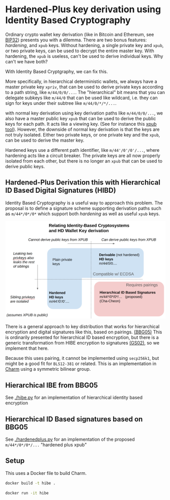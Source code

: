 # Hardened-Plus key derivation using Identity Based Cryptography

Ordinary crypto wallet key derivation (like in Bitcoin and Ethereum, see [BIP32](https://trezor.io/learn/a/what-is-bip32)) presents you with a dilemma.
There are two bonus features: _hardening_, and `xpub` keys. Without hardening, a single private key and `xpub`, or two private keys, can be used to decrypt the entire master key.
With hardening, the `xpub` is useless, can't be used to derive individual keys. Why can't we have both?

With Identity Based Cryptgraphy, we can fix this.

More specifically, in hierarchical deterministic wallets, we always have a master private key `xpriv`, that can be used to derive private keys according to a path string, like `m/44/0/0/...`. The "hierarchical" bit means that you can delegate subkeys like `m/44/0` that can be used like wildcard, i.e. they can sign for keys under their subtree like `m/44/0/*/*/...`.

with normal key derivation using key derivation paths like `m/44/0/0/...`, we also have a master public key `xpub` that can be used to derive the public keys for each path. It acts like a viewing key. (See for instance this [xpub tool](https://blockpath.com/wallets/local/101?action=appxpub)).
However, the downside of normal key derivation is that the keys are not truly isolated. Either two private keys, or one private key and the `xpub`, can be used to derive the master key.

Hardened keys use a different path identifier, like `m/44'/0'/0'/...`, where hardening acts like a circuit breaker. The private keys are all now properly isolated from each other, but there is no longer an `xpub` that can be used to derive public keys.

## Hardened-Plus Derivation this with Hierarchical ID Based Digital Signatures (HIBD)

Identity Based Cryptography is a useful way to approach this problem. The proposal is to define a signature scheme supporting derivation paths such as `m/44*/0*/0*` which support both _hardening_ as well as useful `xpub` keys.

![table summarizing HD wallets and IBE](img/table.png)

There is a general approach to key distribution that works for hierarchical encryption and digital signatures like this, based on pairings. [(BBG05)](https://eprint.iacr.org/2005/015)
This is ordinarily presented for hierarchical ID based encryption, but there is a generic transformation from HIBE encryption to signatures [(GS02)](https://eprint.iacr.org/2002/056), so we implement that here.

Because this uses pairing, it cannot be implemented using `secp256k1`, but might be a good fit for `BLS12-381` or related. This is an implementation in [Charm](https://jhuisi.github.io/charm/) using a symmetric bilinear group.

## Hierarchical IBE from BBG05

See [./hibe.py](./hibe.py) for an implementation of hierarchical identity based encryption

## Hierarchical ID Based signatures based on BBG05

See [./hardenedplus.py](./hardenedplus.py) for an implementation of the proposed `m/44*/0*/0*/...` "hardened plus xpub"

## 


## Setup

This uses a Docker file to build Charm.

```bash
docker build -t hibe .
```

```bash
docker run -it hibe
```
